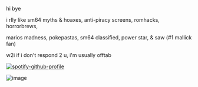 
hi bye

i rlly like sm64 myths & hoaxes, anti-piracy screens, romhacks, horrorbrews,

marios madness, pokepastas, sm64 classified, power star, & saw (#1 mallick fan)

w2i if i don't respond 2 u, i'm usually offtab

  [![spotify-github-profile](https://spotify-github-profile.kittinanx.com/api/view?uid=31ccuakfop2nbrlfgknd5fracn3i&cover_image=true&theme=natemoo-re&show_offline=false&background_color=121212&interchange=true&bar_color=ffffff&bar_color_cover=false)](https://github.com/kittinan/spotify-github-profile)


  ![image](https://github.com/user-attachments/assets/eac87c2e-2876-4e8b-bcb8-fa279b06f73d)



